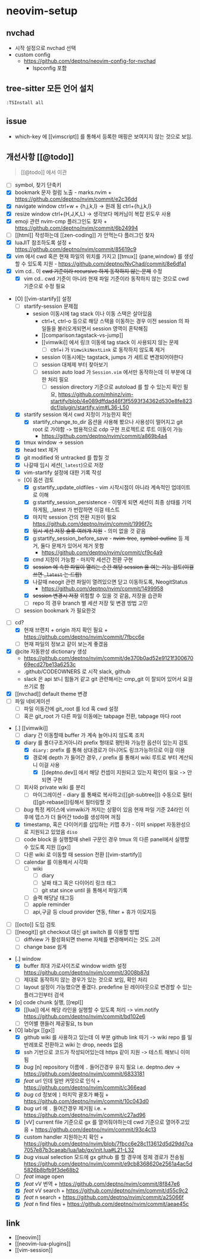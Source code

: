 # neovim-setup
 
## nvchad
- 시작 설정으로 nvchad 선택
- custom config
  + https://github.com/deptno/neovim-config-for-nvchad
    - lspconfig 포함

## tree-sitter 모든 언어 설치
```sh
:TSInstall all
```

## issue
- which-key 에 [[vimscript]] 를 통해서 등록한 매핑은 보여지지 않는 것으로 보임.

## 개선사항 [[@todo]]
> [[@todo]] 에서 이관

- [ ] symbol, 찾기 단축키
- [X] bookmark 문자 컬럼 노출 - marks.nvim + https://github.com/deptno/nvim/commit/e2c36dd
- [X] navigate window ctrl+w + {h,j,k,l} -> 원래 됨 ctrl+{h,j,k,l}
- [X] resize window ctrl+{H,J,K,L} -> 생각보다 메커님이 복잡 윈도우 사용
- [X] emoji 관련 nvim-cmp 플러그인도 찾자 + https://github.com/deptno/nvim/commit/6b24994
- [ ] [[html]] 작성하는데 [[zen-coding]] 가 안먹는다 플러그인 찾자
- [X] luaJIT 참조하도록 설정 + https://github.com/deptno/nvim/commit/85619c9
- [X] vim 에서 cwd 혹은 현재 파일의 위치를 가지고 [[tmux]] {pane,window} 를 생성할 수 있도록 지원 - https://github.com/deptno/NvChad/commit/8e6dfa1
- [X] vim cd.. 이 ~~cwd 기준이라 recursive 하게 동작하지 않는 문제~~ 수정
  - [X] vim cd.. cwd 기준이 아니라 현재 파일 기준이라 동작하지 않는 것으로 cwd 기준으로 수정 필요
- [O] [[vim-startify]] 설정
  - [ ] startify-session 문제점
    - sesion 이동시에 tag stack 이나 이동 스택은 살아있음
      - ctrl+t, ctrl-o 등으로 해당 스택을 이동하는 경우 이전 session 의 파일들을 불러오게되면서 session 영역이 혼탁해짐
      - [[comparison:tagstack-vs-jump]]
      - [[vimwiki]] 에서 링크 이동에 tag stack 이 사용되지 않는 문제
        - [ ] ctrl+i 가 `VimwikiNextLink` 로 동작하지 않도록 제거
      - session 이동시에는 tagstack, jumps 가 세트로 변경되어야한다
      - [ ] session 대체제 부터 찾아보기
      - [ ] session auto load 가 `Session.vim` 에서만 동작하는데 이 부분에 대한 처리 필요
        - [ ] session directory 기준으로 autoload 를 할 수 있는지 확인 필요, https://github.com/mhinz/vim-startify/blob/4e089dffdad46f3f5593f34362d530e8fe823dcf/plugin/startify.vim#L36-L50
  - [X] startify session 에서 cwd 지정이 가능한지 확인
    - [X] startify_change_to_dir  옵션을 사용해 봤으나 사용성이 떨어지고 git root 로 가야함 -> 범용적으로 cdp 구현 프로젝트로 루트 이동이 가능
      + https://github.com/deptno/nvim/commit/a869b4a4
  - [X] tmux window -> session
  - [X] head text 제거
  - [X] git modified 와 untracked 를 합칠 것
  - [X] 나갈때 임시 세션(`_latest`)으로 저장
  - [X] vim-startify 설정에 대한 기록 작성
  - [O] 옵션 검토
    - [X] g:startify_update_oldfiles - vim 시작시점이 아니라 계속적인 업데이트로 이해
    - [X] g:startify_session_persistence - 이렇게 되면 세션이 최종 상태를 기억하게됨, _latest 가 번잡하면 이걸 테스트
    - [X] 마지막 session 간의 전환 지원이 필요 https://github.com/deptno/nvim/commit/1996f7c
    - [X] ~~임시 세션 저장 슬롯 여러개 지원~~ - 의미 없을 것 같음
    - [X] g:startify_session_before_save - ~~nvim-tree~~, ~~symbol-outline~~ 등 제거, 둘다 문제가 있어서 제거 못함
      - https://github.com/deptno/nvim/commit/cf9c4a9
    - [X] cmd 지정이 가능함 - 마지막 세션간 전환 구현
    - [X] ~~session 에 속한 파일이 열리는 순간 해당 session 을 여는 기능 검토(이걸 쓰면 `_latest` 는 드랍)~~
    - [X] 나갈때 neogit 관련 파일이 열려있으면 닫고 이동하도록, NeogitStatus
      + https://github.com/deptno/nvim/commit/1499958
    - [X] ~~session 변경시 저장~~ 위험할 수 있을 것 같음, 저장을 습관화
    - [ ] repo 의 경우 branch 별 세션 저장 및 변경 방법 고민
  - [ ] session bookmark 가 필요한것
- [ ] cd?
  - [X] 현재 브랜치 + origin 까지 확인 필요 + https://github.com/deptno/nvim/commit/7fbcc6e
  - [ ] 현재 파일의 정보고 같이 보는게 좋겠음
- [X] @cite 자동완성 dictionary 생성 
  + https://github.com/deptno/nvim/commit/de370b0ad52e9121f30067069ecd27be13a6253c
  - .github/CODEOWNERS 로 시작 slack, github 
  - slack 은 api 보니 힘들거 같고 git 관련해서는 cmp_git 이 잘되어 있어서 요걸 쓰기로 함
- [X] [[nvchad]] default theme 변경
- [ ] 파일 네비게이션
  - [ ] 파일 이동간에 git_root 를 lcd 혹 cwd 설정
  - [ ] 혹은 git_root 가 다른 파일 이동에는 tabpage 전환, tabpage 마다 root
- [.] [[vimwiki]]
  - [ ] diary 간 이동할때 buffer 가 계속 늘어나지 않도록 조치
  - [X] diary 를 폴더구조거아니라 prefix 형태로 평탄화 가능한 옵션이 있는지 검토
    - [X] `diary:` prefix 를 통해 상대경로가 아니어도 링크가능하므로 이걸 이용
    - [X] 경로에 depth 가 들어간 경우, `/` prefix 를 통해서 wiki 루트로 부터 계산되니 이걸 사용
      - [X] [[deptno.dev]] 에서 해당 컨셉이 지원되고 있는지 확인이 필요 -> 안되면 구현
  - [ ] 회사와 private wiki 를 분리
    - [ ] 마이그레이션 - diary 를 통째로 복사하고([[git-subtree]]) 수동으로 필터([[git-rebase]])링해서 필터링할 것
  - [ ] *bug* 특정 케이스에 vimwiki가 꺼지는 상황이 있음 현재 파일 기준 24라인 이후에 뎁스가 더 들어간 todo를 생성하며 꺼짐
  - [X] timestamp, 혹은 다이어키를 삽입하는 키맵 추가 - 이미 snippet 자동완성으로 지원되고 있었음 `diso`
  - [ ] code block 을 실행할때 shell 구문인 경우 tmux 의 다른 panel에서 실행할 수 있도록 지원 [[gx]]
  - [ ] 다른 wiki 로 이동할 때 session 전환 [[vim-startify]]
  - [ ] calendar 를 이용해서 시각화
    - [ ] wiki
      - [ ] diary
      - [ ] 날짜 태그 혹은 다이어리 링크 태그
      - [ ] git stat since until 을 통해서 파일기록
    - [ ] 슬랙 해당날 태그등
    - [ ] apple reminder
    - [ ] api,구글 등 cloud provider 연동, filter + 휴가 이모지등
- [ ] [[octo]] 도입 검토
- [ ] [[neogit]] git checkout 대신 git switch 를 이용할 방법
  - [ ] diffview 가 활성화되면 theme 자체를 변경해버리는 것도 고려
  - [ ] change base 쉽게
- [.] window
  - [X] buffer 최대 가로사이즈로 window width 설정 https://github.com/deptno/nvim/commit/3008b87d
  - [ ] 제대로 동작하지 않는 경우가 있는 것으로 보임, 확인 처리
  - [ ] layout 설정이 가능했으면 좋겠다. predefine 된 레이아웃으로 변경할 수 있는 플러그인부터 검색
- [o] code chunk 실행, [[repl]]
  - [X] [[lua]] 에서 해당 라인을 실행할 수 있도록 처리 -> vim.notify https://github.com/deptno/nvim/commit/bd102e6
  - [ ] 언어별 핸들러 제공필요, ts bun
- [O] lab/gx [[gx]]
  - [X] github wiki 를 사용하고 있는데 이 부분 github link 따기 -> wiki repo 를 일반레포로 전환하고 wiki 는 drop, needs 없음
  - [X] ssh 기반으로 코드가 작성되어있는데 https 같이 지원 -> 테스트 해보니 이미 됨
  - [X] *bug* [n] repository 이름에 `.` 들어간경우 유지 필요 i.e. deptno.dev -> https://github.com/deptno/nvim/commit/6833181
  - [X] *feat* url 인데 일반 커밋으로 인식 + https://github.com/deptno/nvim/commit/c366ead
  - [X] *bug* cd 정보에 `]` 마지막 괄호가 빠짐 + https://github.com/deptno/nvim/commit/10c043d0
  - [X] *bug* url 에 `.` 들어간경우 제거됨 i.e. + https://github.com/deptno/nvim/commit/c27ad96
  - [X] [vV] current file 기준으로 gx 를 열어줘야하는데 cwd 기준으로 열어주고있음 + https://github.com/deptno/nvim/commit/93c4c13
  - [X] custom handler 지원하는지 확인 + https://github.com/deptno/nvim/blob/7fbcc6e28c113612d5d29dd7ca7057e87b3caeab/lua/lab/gx/init.lua#L21-L32
  - [X] *bug* visual selection 모드에 gx github 를 할 경우에 정체 경로가 전송됨 https://github.com/deptno/nvim/commit/e9cb8368620e2561a4ac5d5826b8bfb9f3de68b2
  - [ ] *feat* image open
  - [X] *feat* vV 번역 + https://github.com/deptno/nvim/commit/8f847e6
  - [X] *feat* vV search + https://github.com/deptno/nvim/commit/d55c9c2
  - [X] *feat* n search + https://github.com/deptno/nvim/commit/a25066f
  - [X] *feat* n find files + https://github.com/deptno/nvim/commit/aeae45c

## link
- [[neovim]]
- [[neovim-lua-plugins]]
- [[vim-session]]
